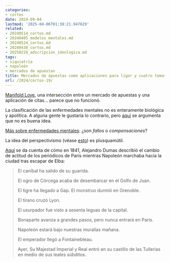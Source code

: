 ```yaml
---
categories:
- cortos
date: 2024-09-04
lastmod: '2025-04-06T01:38:21.947829'
related:
- 20240514_cortos.md
- 20240405_modelos_mentales.md
- 20240524_cortos.md
- 20240430_cortos.md
- 20250228_adscripcion_ideologica.md
tags:
- siquiatría
- napoleón
- mercados de apuestas
title: Mercados de apuestas como aplicaciones para ligar y cuatro temas más
url: /2024/cortos-19/
---
```


[Manifold Love](https://news.manifold.markets/p/manifold-love), una intersección entre un mercado de apuestas y una aplicación de citas... parece que no funcionó.

La clasificación de las enfermedades mentales no es enteramente biológica y apolítica. A alguna gente le gustaría lo contrario, pero [aquí](https://www.astralcodexten.com/p/you-dont-want-a-purely-biological) se argumenta que no es buena idea.

[Más sobre enfermedades mentales](https://www.astralcodexten.com/p/ontology-of-psychiatric-conditions-653): ¿son _fallos_ o _compensaciones_?

La idea del perspectivismo (véase [esto](http://www.ensayistas.org/antologia/XXE/ortega/ortega4.htm)) es plusquamútil.

[Aquí](https://www.themoneyillusion.com/disgust-with-mankind/) se da cuenta de cómo en 1841, Alejandro Dumas describió el cambio de actitud de los periódicos de París mientras Napoleón marchaba hacia la ciudad tras escapar de Elba:

> El caníbal ha salido de su guarida.
>
> El ogro de Córcega acaba de desembarcar en el Golfo de Juan.
>
> El tigre ha llegado a Gap. El monstruo durmió en Grenoble.
>
> El tirano cruzó Lyon.
>
> El usurpador fue visto a sesenta leguas de la capital.
>
> Bonaparte avanza a grandes pasos, pero nunca entrará en París.
>
> Napoleón estará bajo nuestras murallas mañana.
>
> El emperador llegó a Fontainebleau.
>
> Ayer, Su Majestad Imperial y Real entró en su castillo de las Tullerías en medio de sus leales súbditos.